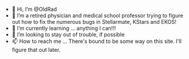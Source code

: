 - 👋 Hi, I’m @OldRad
- 👀 I’m a retired physician and medical school professor trying to figure out how to fix the numerous bugs in Stellarmate, KStars and EKOS!
- 🌱 I’m currently learning ... anything I can!!!
- 💞️ I’m looking to stay out of trouble, if possible
- 📫 How to reach me ...  There's bound to be some way on this site.  I'll figure that out later.

<!---
OldRad/OldRad is a ✨ special ✨ repository because its `README.md` (this file) appears on your GitHub profile.
You can click the Preview link to take a look at your changes.
--->
